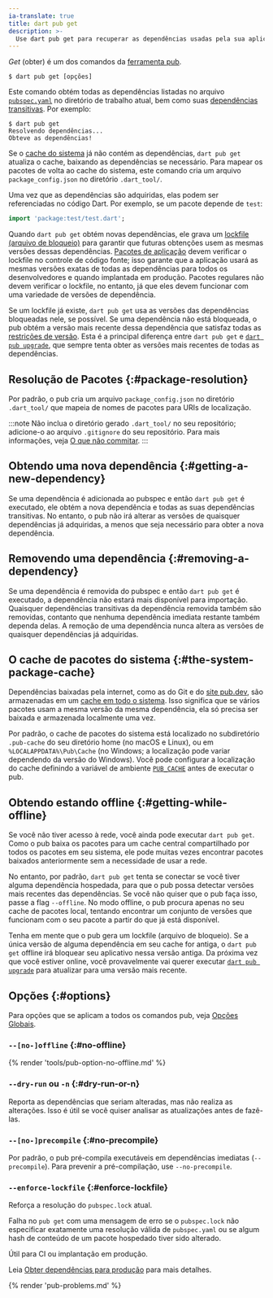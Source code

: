 ```yaml
---
ia-translate: true
title: dart pub get
description: >-
  Use dart pub get para recuperar as dependências usadas pela sua aplicação Dart.
---
```


_Get_ (obter) é um dos comandos da [ferramenta pub](/tools/pub/cmd).

```plaintext
$ dart pub get [opções]
```

Este comando obtém todas as dependências listadas no arquivo
[`pubspec.yaml`](/tools/pub/pubspec) no diretório de trabalho atual,
bem como suas
[dependências transitivas](/tools/pub/glossary#transitive-dependency).
Por exemplo:

```console
$ dart pub get
Resolvendo dependências...
Obteve as dependências!
```

Se o [cache do sistema](/tools/pub/glossary#system-cache)
já não contém as dependências, `dart pub get`
atualiza o cache,
baixando as dependências se necessário.
Para mapear os pacotes de volta ao cache do sistema,
este comando cria um arquivo `package_config.json`
no diretório `.dart_tool/`.

Uma vez que as dependências são adquiridas, elas podem ser referenciadas no código Dart.
Por exemplo, se um pacote depende de `test`:

```dart
import 'package:test/test.dart';
```

Quando `dart pub get` obtém novas dependências, ele grava um
[lockfile (arquivo de bloqueio)](/tools/pub/glossary#lockfile) para garantir que futuras
obtenções usem as mesmas versões dessas dependências.
[Pacotes de aplicação][] devem verificar o lockfile no controle de código fonte;
isso garante que a aplicação usará as mesmas versões exatas
de todas as dependências para todos os desenvolvedores e quando implantada em produção.
Pacotes regulares não devem verificar o lockfile, no entanto, já que eles
devem funcionar com uma variedade de versões de dependência.

Se um lockfile já existe, `dart pub get` usa as versões das dependências
bloqueadas nele, se possível. Se uma dependência não está bloqueada, o pub obtém a
versão mais recente dessa dependência que satisfaz todas as [restrições
de versão](/tools/pub/glossary#version-constraint).
Esta é a principal diferença entre `dart pub get` e
[`dart pub upgrade`](/tools/pub/cmd/pub-upgrade), que sempre tenta
obter as versões mais recentes de todas as dependências.

[Pacotes de aplicação]: /tools/pub/glossary#application-package

## Resolução de Pacotes {:#package-resolution}

Por padrão, o pub cria um arquivo `package_config.json`
no diretório `.dart_tool/` que mapeia de nomes de pacotes para URIs de localização.

:::note
Não inclua o diretório gerado `.dart_tool/` no seu repositório;
adicione-o ao arquivo `.gitignore` do seu repositório.
Para mais informações,
veja [O que não commitar](/tools/pub/private-files).
:::


## Obtendo uma nova dependência {:#getting-a-new-dependency}

Se uma dependência é adicionada ao pubspec e então `dart pub get` é executado,
ele obtém a nova dependência e todas as suas dependências transitivas.
No entanto, o pub não irá alterar as versões de quaisquer
dependências já adquiridas, a menos que seja necessário para obter a nova dependência.


## Removendo uma dependência {:#removing-a-dependency}

Se uma dependência é removida do pubspec e então `dart pub get` é executado,
a dependência não estará mais disponível para importação.
Quaisquer dependências transitivas da dependência removida também são removidas,
contanto que nenhuma dependência imediata restante também dependa delas.
A remoção de uma dependência nunca altera as versões de quaisquer
dependências já adquiridas.


## O cache de pacotes do sistema {:#the-system-package-cache}

Dependências baixadas pela internet, como as do Git e do
[site pub.dev]({{site.pub}}), são armazenadas em um
[cache em todo o sistema](/tools/pub/glossary#system-cache).
Isso significa que se vários pacotes usam a mesma versão da
mesma dependência, ela só precisa ser
baixada e armazenada localmente uma vez.

Por padrão, o cache de pacotes do sistema está localizado no subdiretório `.pub-cache`
do seu diretório home (no macOS e Linux),
ou em `%LOCALAPPDATA%\Pub\Cache` (no Windows;
a localização pode variar dependendo da versão do Windows).
Você pode configurar a localização do cache definindo a
variável de ambiente [`PUB_CACHE`](/tools/pub/environment-variables)
antes de executar o pub.


## Obtendo estando offline {:#getting-while-offline}

Se você não tiver acesso à rede, você ainda pode executar `dart pub get`.
Como o pub baixa os pacotes para um cache central compartilhado por todos os pacotes
em seu sistema, ele pode muitas vezes encontrar pacotes baixados anteriormente
sem a necessidade de usar a rede.

No entanto, por padrão, `dart pub get` tenta se conectar se você
tiver alguma dependência hospedada,
para que o pub possa detectar versões mais recentes das dependências.
Se você não quiser que o pub faça isso, passe a flag `--offline`.
No modo offline, o pub procura apenas no seu cache de pacotes local,
tentando encontrar um conjunto de versões que funcionam com o seu pacote a partir do que já está
disponível.

Tenha em mente que o pub gera um lockfile (arquivo de bloqueio). Se a
única versão de alguma dependência em seu cache for antiga,
o `dart pub get` offline irá bloquear seu aplicativo nessa versão antiga.
Da próxima vez que você estiver online, você provavelmente vai querer
executar [`dart pub upgrade`](/tools/pub/cmd/pub-upgrade) para atualizar para uma versão mais recente.


## Opções {:#options}

Para opções que se aplicam a todos os comandos pub, veja
[Opções Globais](/tools/pub/cmd#global-options).

### `--[no-]offline` {:#no-offline}

{% render 'tools/pub-option-no-offline.md' %}

### `--dry-run` ou `-n` {:#dry-run-or-n}

Reporta as dependências que seriam alteradas,
mas não realiza as alterações. Isso é útil se você
quiser analisar as atualizações antes de fazê-las.

### `--[no-]precompile` {:#no-precompile}

Por padrão, o pub pré-compila executáveis
em dependências imediatas (`--precompile`).
Para prevenir a pré-compilação, use `--no-precompile`.

### `--enforce-lockfile` {:#enforce-lockfile}

Reforça a resolução do `pubspec.lock` atual.

Falha no `pub get` com uma mensagem de erro se o `pubspec.lock` não especificar
exatamente uma resolução válida de `pubspec.yaml` ou
se algum hash de conteúdo de um pacote hospedado tiver sido alterado.

Útil para CI ou implantação em produção.

Leia [Obter dependências para produção](/tools/pub/packages#get-dependencies-for-production)
para mais detalhes.

{% render 'pub-problems.md' %}